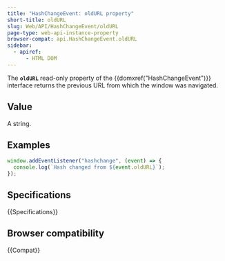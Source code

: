 ```yaml
---
title: "HashChangeEvent: oldURL property"
short-title: oldURL
slug: Web/API/HashChangeEvent/oldURL
page-type: web-api-instance-property
browser-compat: api.HashChangeEvent.oldURL
sidebar:
  - apiref:
      - HTML DOM
---
```


The **`oldURL`** read-only property of the
{{domxref("HashChangeEvent")}} interface returns the previous URL from which the window
was navigated.

## Value

A string.

## Examples

```js
window.addEventListener("hashchange", (event) => {
  console.log(`Hash changed from ${event.oldURL}`);
});
```

## Specifications

{{Specifications}}

## Browser compatibility

{{Compat}}
